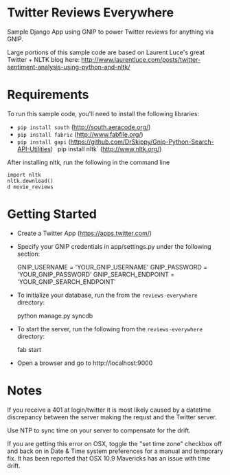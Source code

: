 Twitter Reviews Everywhere
=================

Sample Django App using GNIP to power Twitter reviews for anything via GNIP.

Large portions of this sample code are based on Laurent Luce's great
Twitter + NLTK blog here: http://www.laurentluce.com/posts/twitter-sentiment-analysis-using-python-and-nltk/


Requirements
============

To run this sample code, you'll need to install the following libraries:

- `pip install south` (http://south.aeracode.org/)
- `pip install fabric` (http://www.fabfile.org/)
- `pip install gapi` (https://github.com/DrSkippy/Gnip-Python-Search-API-Utilities)
` `pip install nltk` (http://www.nltk.org/)

After installing nltk, run the following in the command line

	import nltk
	nltk.download()
	d movie_reviews

Getting Started
============

- Create a Twitter App (https://apps.twitter.com/)

- Specify your GNIP credentials in app/settings.py under the following section:

    GNIP_USERNAME = 'YOUR_GNIP_USERNAME'
    GNIP_PASSWORD = 'YOUR_GNIP_PASSWORD'
    GNIP_SEARCH_ENDPOINT = 'YOUR_GNIP_SEARCH_ENDPOINT'

- To initialize your database, run the from the `reviews-everywhere` directory:

  python manage.py syncdb

- To start the server, run the following from the `reviews-everywhere` directory:

  fab start
  
- Open a browser and go to http://localhost:9000

Notes
============
If you receive a 401 at login/twitter it is most likely caused by a datetime discrepancy between the server making the requst and the Twitter server.

Use NTP to sync time on your server to compensate for the drift.

If you are getting this error on OSX, toggle the "set time zone" checkbox off and back on in Date & Time system preferences for a manual and temporary fix. It has been reported that OSX 10.9 Mavericks has an issue with time drift.
